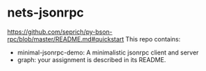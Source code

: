 # nets-jsonrpc
https://github.com/seprich/py-bson-rpc/blob/master/README.md#quickstart
This repo contains:
*  minimal-jsonrpc-demo: A minimalistic jsonrpc client and server
* graph: your assignment is described in its README.
